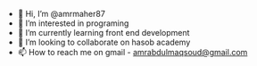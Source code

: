 - 👋 Hi, I’m @amrmaher87
- 👀 I’m interested in programing
- 🌱 I’m currently learning front end development
- 💞️ I’m looking to collaborate on hasob academy
- 📫 How to reach me on gmail - amrabdulmaqsoud@gmail.com

<!---
amrmaher87/amrmaher87 is a ✨ special ✨ repository because its `README.md` (this file) appears on your GitHub profile.
You can click the Preview link to take a look at your changes.
--->
